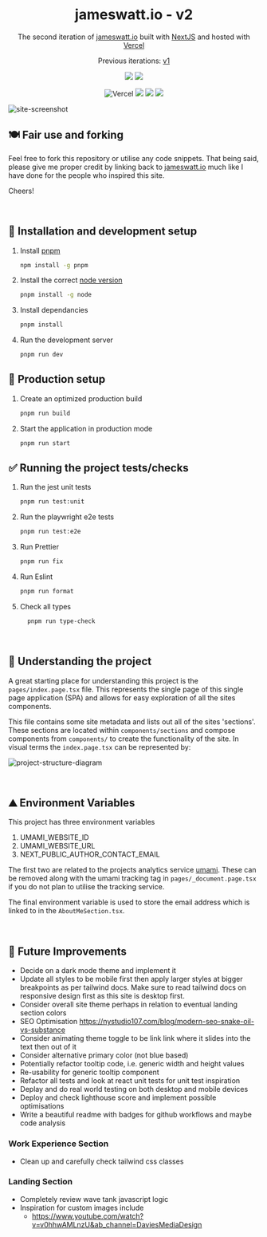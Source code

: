 <h1 align="center">
  jameswatt.io - v2
</h1>
<p align="center">
  The second iteration of <a href="https://jameswatt.io" target="_blank">jameswatt.io</a> built with <a href="https://nextjs.org/" target="_blank">NextJS</a> and hosted with <a href="https://vercel.com/" target="_blank">Vercel</a>
</p>
<p align="center">
  Previous iterations:
  <a href="https://github.com/Hiccup246/jameswatt" target="_blank">v1</a>
</p>
<div align="center">

  ![](https://img.shields.io/github/license/Hiccup246/james-watt-fresh)
  ![](https://img.shields.io/github/languages/code-size/Hiccup246/james-watt-fresh)
</div>
<div align="center">

  ![Vercel](https://therealsujitk-vercel-badge.vercel.app/?app=james-watt)
  ![](https://img.shields.io/github/workflow/status/Hiccup246/james-watt-fresh/e2e-tests)
  ![](https://img.shields.io/github/workflow/status/Hiccup246/james-watt-fresh/unit-tests)
  ![](https://img.shields.io/github/workflow/status/Hiccup246/james-watt-fresh/style-check)

</div>

![site-screenshot](https://raw.githubusercontent.com/hiccup246/james-watt-fresh/public/site-screenshot.webp)

## 🍽️ Fair use and forking
Feel free to fork this repository or utilise any code snippets. That being said, please give me proper credit by linking back to [jameswatt.io](https://www.jameswatt.io) much like I have done for the people who inspired this site.

Cheers!

<br>

## 🧱 Installation and development setup
1. Install [pnpm](https://pnpm.io/)
     ```sh
     npm install -g pnpm
     ```
2. Install the correct [node version](https://nextjs.org/docs/getting-started)
     ```sh
     pnpm install -g node
     ```
3. Install dependancies
    ```sh
    pnpm install
    ```
4. Run the development server
    ```sh
    pnpm run dev
    ```
## 🏁 Production setup
1. Create an optimized production build
     ```sh
     pnpm run build
     ```
2. Start the application in production mode
     ```sh
     pnpm run start
     ```
## ✅ Running the project tests/checks
1. Run the jest unit tests
    ```sh
    pnpm run test:unit
    ```
2. Run the playwright e2e tests
    ```sh
    pnpm run test:e2e
    ```
3. Run Prettier
    ```sh
    pnpm run fix
    ```
4. Run Eslint
    ```sh
    pnpm run format
    ```
5. Check all types
    ```sh
      pnpm run type-check
    ```

<br>

## 🧠 Understanding the project
A great starting place for understanding this project is the `pages/index.page.tsx` file. This represents the single page of this single page application (SPA) and allows for easy exploration of all the sites components.

This file contains some site metadata and lists out all of the sites 'sections'. These sections are located within `components/sections` and compose components from `components/` to create the functionality of the site. In visual terms the `index.page.tsx` can be represented by:

![project-structure-diagram](https://raw.githubusercontent.com/hiccup246/james-watt-fresh/public/project-structure-diagram.webp)

<br>

## ⛰️ Environment Variables
This project has three environment variables
1. UMAMI_WEBSITE_ID
2. UMAMI_WEBSITE_URL
3. NEXT_PUBLIC_AUTHOR_CONTACT_EMAIL

The first two are related to the projects analytics service [umami](https://umami.is/). These can be removed along with the umami tracking tag in `pages/_document.page.tsx` if you do not plan to utilise the tracking service.

The final environment variable is used to store the email address which is linked to in the `AboutMeSection.tsx`.

<br>

## 🌄 Future Improvements

- Decide on a dark mode theme and implement it
- Update all styles to be mobile first then apply larger styles at bigger breakpoints as per tailwind docs. Make sure to read tailwind docs on responsive design first as this site is desktop first.
- Consider overall site theme perhaps in relation to eventual landing section colors
- SEO Optimisation https://nystudio107.com/blog/modern-seo-snake-oil-vs-substance
- Consider animating theme toggle to be link link where it slides into the text then out of it
- Consider alternative primary color (not blue based)
- Potentially refactor tooltip code, i.e. generic width and height values
- Re-usability for generic tooltip component
- Refactor all tests and look at react unit tests for unit test inspiration
- Deplay and do real world testing on both desktop and mobile devices
- Deploy and check lighthouse score and implement possible optimisations
- Write a beautiful readme with badges for github workflows and maybe code analysis

### Work Experience Section

- Clean up and carefully check tailwind css classes

### Landing Section

- Completely review wave tank javascript logic
- Inspiration for custom images include
  - https://www.youtube.com/watch?v=v0hhwAMLnzU&ab_channel=DaviesMediaDesign
